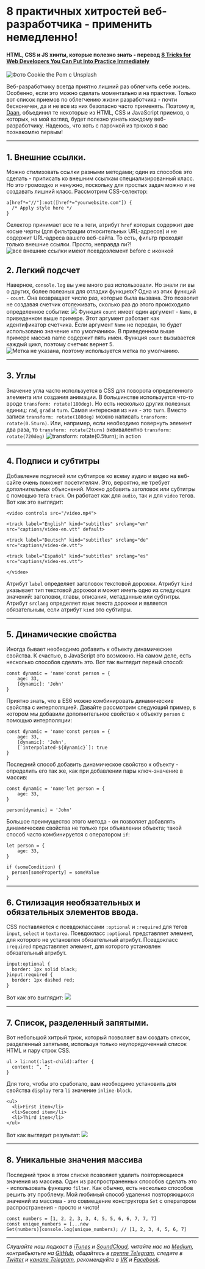 # 8 практичных хитростей веб-разработчика - применить немедленно!
#### HTML, CSS и JS хинты, которые полезно знать - перевод [8 Tricks for Web Developers You Can Put Into Practice Immediately](https://medium.com/r?url=https%3A%2F%2Flevelup.gitconnected.com%2F8-tricks-for-web-developers-you-can-put-into-practice-immediately-98079e65fd7d)
![Фото Cookie the Pom с Unsplash](https://cdn-images-1.medium.com/max/600/1*KqPUfEEErHiexvE_WKbUZQ.jpeg)

Веб-разработчику всегда приятно лишний раз облегчить себе жизнь. Особенно, если это можно сделать моментально и на практике. Только вот список приемов по облегчению жизни разработчика - почти бесконечен, да и не все из них безопасно часто применять.
Поэтому я, [Daan](https://medium.com/@daaaan), объединил те некоторые из HTML, CSS и JavaScript приемов, о которых, на мой взгляд, будет полезно узнать каждому веб-разработчику. Надеюсь, что хоть с парочкой из трюков я вас познакомлю первым!
***
## 1. Внешние ссылки.
Можно стилизовать ссылки разными методами; один из способов это сделать - приписать ко внешним ссылкам специализированный класс. Но это громоздко и ненужно, поскольку для простых задач можно и не создавать лишний класс.
Рассмотрим CSS-селектор:
```
a[href*="//"]:not([href*="yourwebsite.com"]) {
  /* Apply style here */
}
```
Селектор принимает все те ```a``` теги, атрибут ```href``` которых содержит две косые черты (для фильтрации относительных URL-адресов) и не содержит URL-адреса вашего веб-сайта. То есть, фильтр проходят только внешние ссылки.
Просто, неправда ли?!
![все внешние ссылки имеют псевдоэлемент before с иконкой](https://cdn-images-1.medium.com/max/600/1*HKFgRD-lvgCATTnlDJQpEw.png)
## 2. Легкий подсчет
Наверное, ```console.log``` вы уже много раз использовали. Но знали ли вы о других, более полезных для отладки функциях?
Одна из этих функций - ```count```. Она возвращает число раз, которые была вызвана. Это позволит не создавая счетчик отслеживать, сколько раз до этого происходило определенное событие:
![](https://miro.medium.com/max/700/1*qfEEJVnRVYcJLlQjnlDWOA.png)
Функция ```count``` имеет один аргумент - ```Name```, в приведенном выше примере. Этот аргумент работает как идентификатор счетчика. Если аргумент ```Name``` не передан, то будет использовано значение «по умолчанию».
В приведенном выше примере массив name содержит пять имен. Функция ```count``` вызывается каждый цикл, поэтому счетчик вернет 5.
![Метка не указана, поэтому используется метка по умолчанию.](https://miro.medium.com/max/700/1*PxwHIWyH4JwKj3CE11QYEA.png)
***
## 3. Углы
Значение угла часто используется в CSS для поворота определенного элемента или создания анимации. В большинстве используется что-то вроде ```transform: rotate(180deg)```. Но есть несколько других полезных единиц: ```rad```, ```grad``` и ```turn```.
Самая интересная из них - это ```turn```. Вместо записи ```transform: rotate(180deg)``` можно написать ```transform: rotate(0.5turn)```. Или, например, если необходимо повернуть элемент два раза, то ```transform: rotate(2turn)``` эквивалентно ```transform: rotate(720deg)```
![transform: rotate(0.5turn); in action](https://miro.medium.com/max/700/1*NYo2to6xFIm9mjOoXkkpbg.png)
***
## 4. Подписи и субтитры
Добавление подписей или субтитров ко всему аудио и видео на веб-сайте очень поможет посетителям. Это, вероятно, не требует дополнительных объяснений.
Можно добавить заголовок или субтитры с помощью тега ```track```. Он работает как для ```audio```, так и для ```video``` тегов.
Вот как это выглядит:
```
<video controls src="/video.mp4">

<track label="English" kind="subtitles" srclang="en" src="captions/video-en.vtt" default>

<track label="Deutsch" kind="subtitles" srclang="de" src="captions/video-de.vtt">

<track label="Español" kind="subtitles" srclang="es" src="captions/video-es.vtt">

</video>
```
Атрибут ```label``` определяет заголовок текстовой дорожки. Атрибут ```kind``` указывает тип текстовой дорожки и может иметь одно из следующих значений: заголовки, главы, описания, метаданные или субтитры. Атрибут ```srclang``` определяет язык текста дорожки и является обязательным, если атрибут ```kind``` это субтитры.
***
## 5. Динамические свойства
Иногда бывает необходимо добавить к объекту динамические свойства. К счастью, в JavaScript это возможно. На самом деле, есть несколько способов сделать это.
Вот так выглядит первый способ:
```
const dynamic = 'name'const person = {
    age: 33,
    [dynamic]: 'John'
}
```
Приятно знать, что в ES6 можно комбинировать динамические свойства с интерполяцией.
Давайте рассмотрим следующий пример, в котором мы добавили дополнительное свойство к объекту ```person``` с помощью интерполяции:
```
const dynamic = 'name'const person = {
    age: 33,
    [dynamic]: 'John',
    [`interpolated-${dynamic}`]: true
}
```
Последний способ добавить динамическое свойство к объекту - определить его так же, как при добавлении пары ключ-значение в массив:
```
const dynamic = 'name'let person = {
    age: 33,
}

person[dynamic] = 'John'
```
Большое преимущество этого метода - он позволяет добавлять динамические свойства не только при объявлении объекта; такой способ часто комбинируется с оператором ```if```:
```
let person = {
    age: 33,
}

if (someCondition) {
  person[someProperty] = someValue
}
```
***
## 6. Стилизация необязательных и обязательных элементов ввода.
CSS поставляется с псевдоклассами ```:optional``` и ```:required``` для тегов ```input```, ```select``` и ```textarea```. Псевдокласс ```:optional``` представляет элемент, для которого не установлен обязательный атрибут. Псевдокласс ```:required``` представляет элемент, для которого установлен обязательный атрибут.
```
input:optional {
  border: 1px solid black;
}input:required {
  border: 1px dashed red;
}
```
Вот как это выглядит:
![](https://miro.medium.com/max/700/1*6GPuyCBKBE0yBxSGwOT4kw.png)
***
## 7. Список, разделенный запятыми.
Вот небольшой хитрый трюк, который позволяет вам создать список, разделенный запятыми, используя только неупорядоченный список HTML и пару строк CSS.
```
ul > li:not(:last-child):after {
  content: “, “;
}
```
Для того, чтобы это сработало, вам необходимо установить для свойства ```display``` тега ```li``` значение ```inline-block```.
```
<ul>
  <li>First item</li>
  <li>Second item</li>
  <li>Third item</li>
</ul>
```
Вот как выглядит результат:
![](https://miro.medium.com/max/700/1*Tns9BFDgnKXmTQx99S3LzA.png)
***
## 8. Уникальные значения массива
Последний трюк в этом списке позволяет удалить повторяющиеся значения из массива. Один из распространенных способов сделать это - использовать функцию ```filter```. Как обычно, есть несколько способов решить эту проблему.
Мой любимый способ удаления повторяющихся значений из массива - это совмещение конструктора ```Set``` с оператором распространения - просто и чисто!

```
const numbers = [1, 2, 2, 3, 3, 4, 5, 5, 6, 6, 7, 7, 7]
const unique_numbers = [...new Set(numbers)]console.log(unique_numbers); // [1, 2, 3, 4, 5, 6, 7]
```
***
*Слушайте наш подкаст в [iTunes](https://itunes.apple.com/ru/podcast/девшахта/id1226773343) и [SoundCloud](https://soundcloud.com/devschacht), читайте нас на [Medium](https://medium.com/devschacht), контрибьютьте на [GitHub](https://github.com/devSchacht), общайтесь в [группе Telegram](https://t.me/devSchacht), следите в [Twitter](https://twitter.com/DevSchacht) и [канале Telegram](https://t.me/devSchachtChannel), рекомендуйте в [VK](https://vk.com/devschacht) и [Facebook](https://www.facebook.com/devSchacht).*
